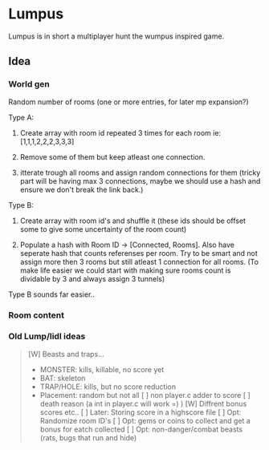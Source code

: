 # Lumpus

Lumpus is in short a multiplayer hunt the wumpus inspired game.


## Idea

### World gen

  Random number of rooms (one or more entries, for later mp expansion?)

  Type A:
   1. Create array with room id repeated 3 times for each room ie: [1,1,1,2,2,2,3,3,3]

   2. Remove some of them but keep atleast one connection.

   3. itterate trough all rooms and assign random connections for them
   (tricky part will be having max 3 connections, maybe we should use
   a hash and ensure we don't break the link back.)


  Type B:

   1. Create array with room id's and shuffle it (these ids should be
   offset some to give some uncertainty of the room count)

   2. Populate a hash with Room ID -> [Connected, Rooms]. Also have
   seperate hash that counts referenses per room. Try to be smart and
   not assign more then 3 rooms but still atleast 1 connection for all
   rooms. (To make life easier we could start with making sure rooms count is dividable by 3 and always assign 3 tunnels)

Type B sounds far easier..

### Room content

### Old Lump/lidl ideas

> [W] Beasts and traps...
>    * MONSTER: kills, killable, no score yet
>    * BAT: skeleton
>    * TRAP/HOLE: kills, but no score reduction
>    * Placement: random but not all
>[ ] non player.c adder to score
>[ ] death reason (a int in player.c will work =) )
>[W] Diffrent bonus scores etc..
>[ ] Later: Storing score in a highscore file
>[ ] Opt: Randomize room ID's
>[ ] Opt: gems or coins to collect and get a bonus for eatch collected
>[ ] Opt: non-danger/combat beasts (rats, bugs that run and hide)
